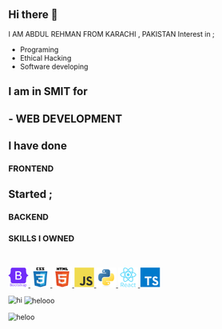 <h2>Hi there 👋 </h2>

I AM ABDUL REHMAN FROM KARACHI , PAKISTAN
 Interest in ;
- Programing
- Ethical Hacking
- Software developing

<h2>I am in SMIT for </h2>
<h2>- WEB DEVELOPMENT</h2>
<h2>I have done</h2> 
<h3>FRONTEND</h3>
<h2>Started ;</h2>
<h3>BACKEND</h3>



<h3 align="left">SKILLS I OWNED</h3><br>
<p align="left"> <a href="https://getbootstrap.com" target="_blank" rel="noreferrer"> <img src="https://raw.githubusercontent.com/devicons/devicon/master/icons/bootstrap/bootstrap-plain-wordmark.svg" alt="bootstrap" width="40" height="40"/> </a> <a href="https://www.w3schools.com/css/" target="_blank" rel="noreferrer"> <img src="https://raw.githubusercontent.com/devicons/devicon/master/icons/css3/css3-original-wordmark.svg" alt="css3" width="40" height="40"/> </a> <a href="https://www.w3.org/html/" target="_blank" rel="noreferrer"> <img src="https://raw.githubusercontent.com/devicons/devicon/master/icons/html5/html5-original-wordmark.svg" alt="html5" width="40" height="40"/> </a>  <a href="https://developer.mozilla.org/en-US/docs/Web/JavaScript" target="_blank" rel="noreferrer"> <img src="https://raw.githubusercontent.com/devicons/devicon/master/icons/javascript/javascript-original.svg" alt="javascript" width="40" height="40"/> </a> <a href="https://nodejs.org" target="_blank" rel="noreferrer"> <img src="https://raw.githubusercontent.com/devicons/devicon/master/icons/python/python-original.svg" alt="python" width="40" height="40"/> </a> <a href="https://reactjs.org/" target="_blank" rel="noreferrer"> <img src="https://raw.githubusercontent.com/devicons/devicon/master/icons/react/react-original-wordmark.svg" alt="react" width="40" height="40"/> </a> <a href="https://www.typescriptlang.org/" target="_blank" rel="noreferrer"> <img src="https://raw.githubusercontent.com/devicons/devicon/master/icons/typescript/typescript-original.svg" alt="typescript" width="40" height="40"/> </a> </p>
<p><img align="left" src="https://github-readme-stats.vercel.app/api/top-langs?username=mohsinalimughal&show_icons=true&locale=en&layout=compact" alt="hi" /></p>

<p>&nbsp;<img align="center" src="https://github-readme-stats.vercel.app/api?username=abdulrehmanrao9960arr&show_icons=true&locale=en" alt="helooo" /></p>

<p><img align="center" src="https://github-readme-streak-stats.herokuapp.com/?user=abdulrehmanrao9960arr&" alt="heloo" /></p>
